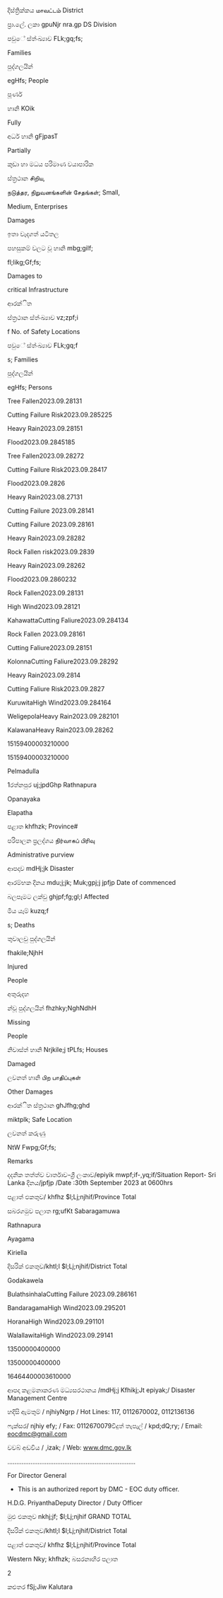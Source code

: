 දිස්ත්‍රික්කය மாவட்டம் District

ප්‍රා.ලේ. ලකා gpuNjr nra.gp DS Division

පවුේ ස්ත්‍ංඛ්‍යාව FLk;gq;fs;

Families

පුද්ගලයින්

egHfs; People

පූර්ණ

හානි KOik

Fully

අර්ධ හානි gFjpasT

Partially

කුඩා හා මධය පරිමාණ වයාපාරික

ස්ත්‍රථාන சிறிய,

நடுத்தர, நிறுவனங்களின் சேதங்கள்; Small,

Medium, Enterprises

Damages

ඉතා වැදගත් යටිතල

පහසුකම් වලට වූ හානි mbg;gilf;

fl;likg;Gf;fs;

Damages to

critical Infrastructure

ආරක්ිත

ස්ත්‍රථාන ස්ත්‍ංඛ්‍යාව vz;zpf;i

f No. of Safety Locations

පවුේ ස්ත්‍ංඛ්‍යාව FLk;gq;f

s; Families

පුද්ගලයින්

egHfs; Persons

Tree Fallen2023.09.28131

Cutting Failure Risk2023.09.285225

Heavy Rain2023.09.28151

Flood2023.09.2845185

Tree Fallen2023.09.28272

Cutting Failure Risk2023.09.28417

Flood2023.09.2826

Heavy Rain2023.08.27131

Cutting Failure 2023.09.28141

Cutting Failure 2023.09.28161

Heavy Rain2023.09.28282

Rock Fallen risk2023.09.2839

Heavy Rain2023.09.28262

Flood2023.09.2860232

Rock Fallen2023.09.28131

High Wind2023.09.28121

KahawattaCutting Faliure2023.09.284134

Rock Fallen 2023.09.28161

Cutting Faliure2023.09.28151

KolonnaCutting Faliure2023.09.28292

Heavy Rain2023.09.2814

Cutting Faliure Risk2023.09.2827

KuruwitaHigh Wind2023.09.284164

WeligepolaHeavy Rain2023.09.282101

KalawanaHeavy Rain2023.09.28262

15159400003210000

15159400003210000

Pelmadulla

1රත්නපුර uj;jpdGhp Rathnapura

Opanayaka

Elapatha

පළාත khfhzk; Province#

පරිපාලන ප්‍රලද්ශය நிர்வாகப் பிரிவு

Administrative purview

ආපදාව mdHj;jk Disaster

ආරම්භක දිනය mdu;j;jk; Muk;gpj;j jpfjp Date of commenced

බලපෑමට ලක්වු ghjpf;fg;gl;l Affected

මිය යෑම් kuzq;f

s; Deaths

තුවාලවු පුද්ගලයින්

fhakile;NjhH

Injured

People

අතුරුදහ

න්වූ පුද්ගලයින් fhzhky;NghNdhH

Missing

People

නිවාස්ත්‍ හානි Nrjkile;j tPLfs; Houses

Damaged

ලවනත් හානි பிற பாதிப்புகள்

Other Damages

ආරක්ිත ස්ත්‍රථාන ghJfhg;ghd

miktplk; Safe Location

ලවනත් කරුණු

NtW Fwpg;Gf;fs;

Remarks

දදනික තත්ත්ව වාර්තාව-ශ්‍රී ලංකාව/epiyik mwpf;if-,yq;if/Situation Report- Sri Lanka දිනය/jpfjp /Date :30th September 2023 at 0600hrs

පළාත් ඵකතුව/ khfhz $l;Lj;njhif/Province Total

සබරගමුව පලාත rg;ufKt Sabaragamuwa

Rathnapura

Ayagama

Kiriella

දිසරික් එකතුව/khtl;l $l;Lj;njhif/District Total

Godakawela

BulathsinhalaCutting Failure 2023.09.286161

BandaragamaHigh Wind2023.09.295201

HoranaHigh Wind2023.09.291101

WalallawitaHigh Wind2023.09.29141

13500000400000

13500000400000

16464400003610000

ආපදා කළමනාකරණ මධ්‍යසරථානය /mdHj;j Kfhikj;Jt epiyak;/ Disaster Management Centre

හදිසි ඇමතුම් / njhiyNgrp / Hot Lines: 117, 0112670002, 0112136136

ෆැක්සර/ njhiy efy; / Fax: 0112670079විදුත් තැපැල් / kpd;dQ;ry; / Email: eocdmc@gmail.com

වවබ් අඩවිය / ,izak; / Web: www.dmc.gov.lk

...........…………………………………………………….

For Director General

* This is an authorized report by DMC - EOC duty officer.

H.D.G. PriyanthaDeputy Director / Duty Officer

මුළු එකතුව nkhj;jf; $l;Lj;njhif GRAND TOTAL

දිසරික් එකතුව/khtl;l $l;Lj;njhif/District Total

පළාත් ඵකතුව/ khfhz $l;Lj;njhif/Province Total

Western Nky; khfhzk; බසරනාහිර පලාත

2

කළුතර fSj;Jiw Kalutara